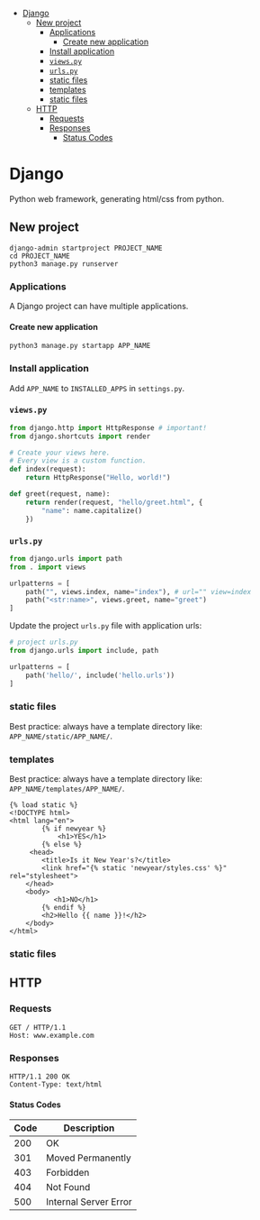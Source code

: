 - [Django](#django)
  - [New project](#new-project)
    - [Applications](#applications)
      - [Create new application](#create-new-application)
    - [Install application](#install-application)
    - [`views.py`](#viewspy)
    - [`urls.py`](#urlspy)
    - [static files](#static-files)
    - [templates](#templates)
    - [static files](#static-files-1)
  - [HTTP](#http)
    - [Requests](#requests)
    - [Responses](#responses)
      - [Status Codes](#status-codes)

# Django
Python web framework, generating html/css from python.

## New project
```
django-admin startproject PROJECT_NAME
cd PROJECT_NAME
python3 manage.py runserver
```

### Applications
A Django project can have multiple applications.
#### Create new application
```
python3 manage.py startapp APP_NAME
```
### Install application
Add `APP_NAME` to `INSTALLED_APPS` in `settings.py`.

### `views.py`
```python
from django.http import HttpResponse # important!
from django.shortcuts import render

# Create your views here.
# Every view is a custom function.
def index(request):
    return HttpResponse("Hello, world!")

def greet(request, name):
    return render(request, "hello/greet.html", {
        "name": name.capitalize()
    })
```

### `urls.py`
```python
from django.urls import path
from . import views

urlpatterns = [
    path("", views.index, name="index"), # url="" view=index
    path("<str:name>", views.greet, name="greet")
]
```
Update the project `urls.py` file with application urls:
```python
# project urls.py
from django.urls import include, path

urlpatterns = [
    path('hello/', include('hello.urls'))
]
```

### static files
Best practice: always have a template directory like: `APP_NAME/static/APP_NAME/`.

### templates
Best practice: always have a template directory like: `APP_NAME/templates/APP_NAME/`.
```django
{% load static %}
<!DOCTYPE html>
<html lang="en">
        {% if newyear %}
            <h1>YES</h1>
        {% else %}
     <head>
        <title>Is it New Year's?</title>
        <link href="{% static 'newyear/styles.css' %}" rel="stylesheet">
    </head>
    <body>
           <h1>NO</h1>
        {% endif %}
        <h2>Hello {{ name }}!</h2>
    </body>
</html>
```

### static files


## HTTP

### Requests
```
GET / HTTP/1.1
Host: www.example.com
```

### Responses
```
HTTP/1.1 200 OK
Content-Type: text/html
```

#### Status Codes
|Code|Description|
|-|-|
|200|OK|
|301|Moved Permanently|
|403|Forbidden|
|404|Not Found|
|500|Internal Server Error|

